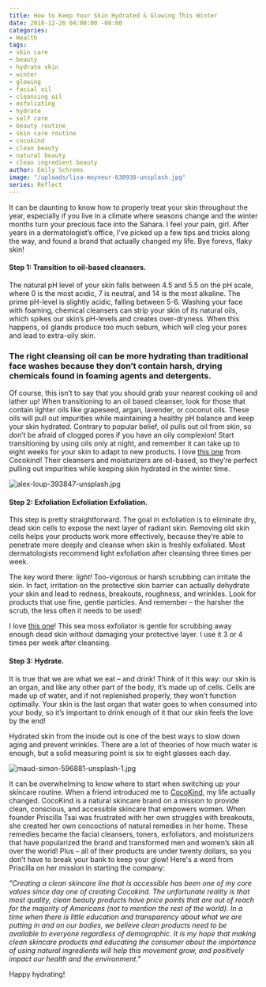 ```yaml
---
title: How to Keep Your Skin Hydrated & Glowing This Winter
date: 2018-12-26 04:00:00 -08:00
categories:
- Health
tags:
- skin care
- beauty
- hydrate skin
- winter
- glowing
- facial oil
- cleansing oil
- exfoliating
- hydrate
- self care
- beauty routine
- skin care routine
- cocokind
- clean beauty
- natural beauty
- clean ingredient beauty
author: Emily Schrems
image: "/uploads/lisa-moyneur-630938-unsplash.jpg"
series: Reflect
---
```


It can be daunting to know how to properly treat your skin throughout the year, especially if you live in a climate where seasons change and the winter months turn your precious face into the Sahara. I feel your pain, girl. After years in a dermatologist’s office, I’ve picked up a few tips and tricks along the way, and found a brand that actually changed my life. Bye forevs, flaky skin! 

#### Step 1: Transition to oil-based cleansers. 

The natural pH level of your skin falls between 4.5 and 5.5 on the pH scale, where 0 is the most acidic, 7 is neutral, and 14 is the most alkaline. The prime pH-level is slightly acidic, falling between 5-6. Washing your face with foaming, chemical cleansers can strip your skin of its natural oils, which spikes our skin’s pH-levels and creates over-dryness. When this happens, oil glands produce too much sebum, which will clog your pores and lead to extra-oily skin.

### The right cleansing oil can be more hydrating than traditional face washes because they don’t contain harsh, drying  chemicals found in foaming agents and detergents. 

Of course, this isn’t to say that you should grab your nearest cooking oil and lather up! When transitioning to an oil based cleanser, look for those that contain lighter oils like grapeseed, argan, lavender, or coconut oils. These oils will pull out impurities while maintaining a healthy pH balance and keep your skin hydrated. Contrary to popular belief, oil pulls out oil from skin, so don’t be afraid of clogged pores if you have an oily complexion! Start transitioning by using oils only at night, and remember it can take up to eight weeks for your skin to adapt to new products. I love [this one](https://www.cocokind.com/collections/cleansers/products/organic-facial-cleansing-oil) from Cocokind! Their cleansers and moisturizers are oil-based, so they’re perfect pulling out impurities while keeping skin hydrated in the winter time. 

![alex-loup-393847-unsplash.jpg](/uploads/alex-loup-393847-unsplash.jpg)

#### Step 2: Exfoliation Exfoliation Exfoliation.

This step is pretty straightforward. The goal in exfoliation is to eliminate dry, dead skin cells to expose the next layer of radiant skin. Removing old skin cells helps your products work more effectively, because they’re able to penetrate more deeply and cleanse when skin is freshly exfoliated. Most dermatologists recommend light exfoliation after cleansing three times per week. 

The key word there: _light!_ Too-vigorous or harsh scrubbing can irritate the skin. In fact, irritation on the protective skin barrier can actually dehydrate your skin and lead to redness, breakouts, roughness, and wrinkles. Look for products that use fine, gentle particles. And remember – the harsher the scrub, the less often it needs to be used!

I love [this one](https://www.cocokind.com/collections/face/products/organic-sea-moss-exfoliator)! This sea moss exfoliator is gentle for scrubbing away enough dead skin without damaging your protective layer. I use it 3 or 4 times per week after cleansing. 

#### Step 3: Hydrate.

It is true that we are what we eat – and drink! Think of it this way: our skin is an organ, and like any other part of the body, it’s made up of cells. Cells are made up of water, and if not replenished properly, they won’t function optimally. Your skin is the last organ that water goes to when consumed into your body, so it’s important to drink enough of it that our skin feels the love by the end! 

Hydrated skin from the inside out is one of the best ways to slow down aging and prevent wrinkles. There are a lot of theories of how much water is enough, but a solid measuring point is six to eight glasses each day.

![maud-simon-596881-unsplash-1.jpg](/uploads/maud-simon-596881-unsplash-1.jpg)

It can be overwhelming to know where to start when switching up your skincare routine. When a friend introduced me to [CocoKind](https://www.cocokind.com/), my life actually changed. CocoKind is a natural skincare brand on a mission to provide clean, conscious, and accessible skincare that empowers women. When founder Priscilla Tsai was frustrated with her own struggles with breakouts, she created her own concoctions of natural remedies in her home. These remedies became the facial cleansers, toners, exfoliators, and moisturizers that have popularized the brand and transformed men and women’s skin all over the world! Plus – all of their products are under twenty dollars, so you don’t have to break your bank to keep your glow! Here's a word from Priscilla on her mission in starting the company:

_"Creating a clean skincare line that is accessible has been one of my core values since day one of creating Cocokind. The unfortunate reality is that most quality, clean beauty products have price points that are out of reach for the majority of Americans (not to mention the rest of the world). In a time when there is little education and transparency about what we are putting in and on our bodies, we believe clean products need to be available to everyone regardless of demographic. It is my hope that making clean skincare products and educating the consumer about the importance of using natural ingredients will help this movement grow, and positively impact our health and the environment."_

Happy hydrating!
